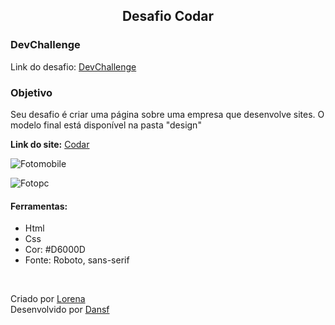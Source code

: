 <h2 style="text-align: center">
    Desafio Codar
</h2>
<h3>
    DevChallenge
</h3>

<p>
    Link do desafio: <a href="https://devchallenge.now.sh/challenges/5ed47992adee277fae224a0b/details" target="_blank">DevChallenge</a>
</p>

<h3>
    Objetivo
</h3>
<p>
    Seu desafio é criar uma página sobre uma empresa que desenvolve sites. O modelo final está disponível na pasta "design"
</p>
<p>
    <b>Link do site:</b> <a href="https://dev-web-desafio-codar.vercel.app/" target="_blank">Codar</a>
</p>

![Fotomobile](https://user-images.githubusercontent.com/63010902/112709645-041c3f80-8e9a-11eb-9ba8-14b9cf0cb0d1.png)

![Fotopc](https://user-images.githubusercontent.com/63010902/112709644-fff02200-8e99-11eb-9fe8-55366aeb887a.jpg)

<h4>
    Ferramentas:
</h4>

<ul>
    <li>Html</li>
    <li>Css</li>
    <li>Cor: #D6000D</li>
    <li>Fonte: Roboto, sans-serif</li>
</ul><br/>

<p>
    Criado por <a href="https://github.com/Lorenalgm" target="_blank">Lorena</a><br/>
    Desenvolvido por <a href="https://github.com/dansf" target="_blank">Dansf</a>
</p>

